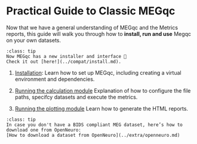 # Practical Guide to Classic MEGqc
Now that we have a general understanding of MEGqc and the Metrics reports, this guide will walk you through how to **install, run and use** Megqc on your own datasets. 


```{admonition} New version?
:class: tip
Now MEGqc has a new installer and interface 🚀
Check it out [here!](../compat/install.md).

```

1. [Installation](../guide/installation.md):
Learn how to set up MEGqc, including creating a virtual environment and dependencies.

2. [Running the calculation module](../guide/run_calculation.md)
Explanation of how to configure the file paths, specifcy datasets and execute the metrics. 

3. [Running the plotting module](../guide/run_plotting.md)
Learn how to generate the HTML reports.


```{admonition} Don't have a Dataset?
:class: tip
In case you don't have a BIDS compliant MEG dataset, here’s how to download one from OpenNeuro:
[How to download a dataset from OpenNeuro](../extra/openneuro.md)

```







